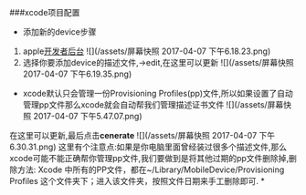 ###xcode项目配置
* 添加新的device步骤
 1. apple[开发者后台](https://developer.apple.com/account/ios/certificate/
)
![](/assets/屏幕快照 2017-04-07 下午6.18.23.png)
  2.  选择你要添加device的描述文件,->edit,在这里可以更新
![](/assets/屏幕快照 2017-04-07 下午6.19.35.png)
* xcode默认只会管理一份Provisioning Profiles(pp)文件,所以如果设置了自动管理pp文件那么xcode就会自动帮我们管理描述证书文件
![](/assets/屏幕快照 2017-04-07 下午5.47.07.png)

在这里可以更新,最后点击**cenerate**
![](/assets/屏幕快照 2017-04-07 下午6.30.31.png)
这里有个注意点:如果是你电脑里面曾经装过很多个描述文件,那么xcode可能不能正确帮你管理pp文件,我们要做到是将其他过期的pp文件删除掉,删除方法:
Xcode 中所有的PP文件，都在~/Library/MobileDevice/Provisioning Profiles  这个文件夹下；进入该文件夹，按照文件日期来手工删除即可.
* 